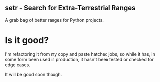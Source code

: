 setr - Search for Extra-Terrestrial Ranges
------------------------------------------

A grab bag of better ranges for Python projects.

Is it good?
===========

I'm refactoring it from my copy and paste hatched jobs, so while it has, 
in some form been used in production, it hasn't been tested or checked for
edge cases.

It will be good soon though.
